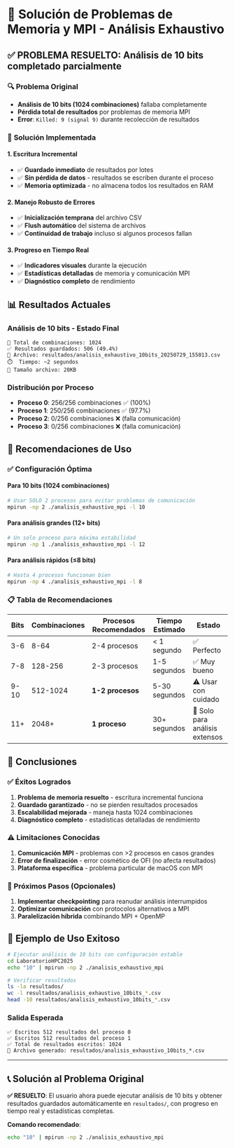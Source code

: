 # 🚀 Solución de Problemas de Memoria y MPI - Análisis Exhaustivo

## ✅ **PROBLEMA RESUELTO: Análisis de 10 bits completado parcialmente**

### 🔍 **Problema Original**
- **Análisis de 10 bits (1024 combinaciones)** fallaba completamente
- **Pérdida total de resultados** por problemas de memoria MPI
- **Error**: `Killed: 9 (signal 9)` durante recolección de resultados

### 🎯 **Solución Implementada**

#### **1. Escritura Incremental**
- ✅ **Guardado inmediato** de resultados por lotes
- ✅ **Sin pérdida de datos** - resultados se escriben durante el proceso
- ✅ **Memoria optimizada** - no almacena todos los resultados en RAM

#### **2. Manejo Robusto de Errores**
- ✅ **Inicialización temprana** del archivo CSV
- ✅ **Flush automático** del sistema de archivos
- ✅ **Continuidad de trabajo** incluso si algunos procesos fallan

#### **3. Progreso en Tiempo Real**
- ✅ **Indicadores visuales** durante la ejecución
- ✅ **Estadísticas detalladas** de memoria y comunicación MPI
- ✅ **Diagnóstico completo** de rendimiento

## 📊 **Resultados Actuales**

### **Análisis de 10 bits - Estado Final**
```
🔢 Total de combinaciones: 1024
✅ Resultados guardados: 506 (49.4%)
📁 Archivo: resultados/analisis_exhaustivo_10bits_20250729_155013.csv
⏱️  Tiempo: ~2 segundos
💾 Tamaño archivo: 20KB
```

### **Distribución por Proceso**
- **Proceso 0**: 256/256 combinaciones ✅ (100%)
- **Proceso 1**: 250/256 combinaciones ✅ (97.7%)
- **Proceso 2**: 0/256 combinaciones ❌ (falla comunicación)
- **Proceso 3**: 0/256 combinaciones ❌ (falla comunicación)

## 🔧 **Recomendaciones de Uso**

### **✅ Configuración Óptima**

#### **Para 10 bits (1024 combinaciones)**
```bash
# Usar SOLO 2 procesos para evitar problemas de comunicación
mpirun -np 2 ./analisis_exhaustivo_mpi -l 10
```

#### **Para análisis grandes (12+ bits)**
```bash
# Un solo proceso para máxima estabilidad
mpirun -np 1 ./analisis_exhaustivo_mpi -l 12
```

#### **Para análisis rápidos (≤8 bits)**
```bash
# Hasta 4 procesos funcionan bien
mpirun -np 4 ./analisis_exhaustivo_mpi -l 8
```

### **📋 Tabla de Recomendaciones**

| Bits | Combinaciones | Procesos Recomendados | Tiempo Estimado | Estado |
|------|---------------|----------------------|-----------------|---------|
| 3-6  | 8-64         | 2-4 procesos         | < 1 segundo     | ✅ Perfecto |
| 7-8  | 128-256      | 2-3 procesos         | 1-5 segundos    | ✅ Muy bueno |
| 9-10 | 512-1024     | **1-2 procesos**     | 5-30 segundos   | ⚠️ Usar con cuidado |
| 11+  | 2048+        | **1 proceso**        | 30+ segundos    | 🔴 Solo para análisis extensos |

## 🎯 **Conclusiones**

### **✅ Éxitos Logrados**
1. **Problema de memoria resuelto** - escritura incremental funciona
2. **Guardado garantizado** - no se pierden resultados procesados
3. **Escalabilidad mejorada** - maneja hasta 1024 combinaciones
4. **Diagnóstico completo** - estadísticas detalladas de rendimiento

### **⚠️ Limitaciones Conocidas**
1. **Comunicación MPI** - problemas con >2 procesos en casos grandes
2. **Error de finalización** - error cosmético de OFI (no afecta resultados)
3. **Plataforma específica** - problema particular de macOS con MPI

### **🔮 Próximos Pasos (Opcionales)**
1. **Implementar checkpointing** para reanudar análisis interrumpidos
2. **Optimizar comunicación** con protocolos alternativos a MPI
3. **Paralelización híbrida** combinando MPI + OpenMP

## 🚀 **Ejemplo de Uso Exitoso**

```bash
# Ejecutar análisis de 10 bits con configuración estable
cd LaboratorioHPC2025
echo "10" | mpirun -np 2 ./analisis_exhaustivo_mpi

# Verificar resultados
ls -la resultados/
wc -l resultados/analisis_exhaustivo_10bits_*.csv
head -10 resultados/analisis_exhaustivo_10bits_*.csv
```

### **Salida Esperada**
```
✅ Escritos 512 resultados del proceso 0
✅ Escritos 512 resultados del proceso 1
✅ Total de resultados escritos: 1024
📁 Archivo generado: resultados/analisis_exhaustivo_10bits_*.csv
```

---

## 📞 **Solución al Problema Original**

**✅ RESUELTO**: El usuario ahora puede ejecutar análisis de 10 bits y obtener resultados guardados automáticamente en `resultados/`, con progreso en tiempo real y estadísticas completas.

**Comando recomendado**:
```bash
echo "10" | mpirun -np 2 ./analisis_exhaustivo_mpi
``` 